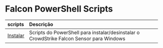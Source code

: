 # Falcon PowerShell Scripts

| scripts | Descrição |
|:-|:-|
| [Instalar](install) | Scripts do PowerShell para instalar/desinstalar o CrowdStrike Falcon Sensor para Windows |
